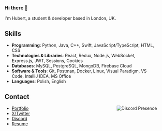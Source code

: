 ### Hi there 👋
I'm Hubert, a student & developer based in London, UK.

## Skills

   - **Programming**:                 Python, Java, C++, Swift, JavaScript/TypeScript, HTML, CSS
   - **Technologies & Libraries**:    React, Redux, Node.js, WebSocket, Express.js, JWT, Sessions, Cookies
   - **Databases**:                   MySQL, PostgreSQL, MongoDB, Firebase Cloud
   - **Software & Tools**:            Git, Postman, Docker, Linux, Visual Paradigm, VS Code, IntelliJ IDEA, MS Office
   - **Languages**:                   Polish, English

## Contact

   <a href="https://discord.com/users/527963473184030720" target="_blank" rel="nofollow">
      <img src="https://lanyard.cnrad.dev/api/527963473184030720?idleMessage=Probably%20doing%20something..." alt="Discord Presence" align="right">
   </a>

   - [Portfolio](https://www.hstoklosa.dev/)
   - [X/Twitter](https://twitter.com/exotic2137) 
   - [Discord](https://discord.gg/EF84a7Nn)
   - [Resume](https://drive.google.com/file/d/1mHCMbl-KK_DODhwogOnFV9CzzjsqwRGh/view)

    
<!--
**imexotic/imexotic** is a ✨ _special_ ✨ repository because its `README.md` (this file) appears on your GitHub profile.

Here are some ideas to get you started:

- 🔭 I’m currently working on ...
- 🌱 I’m currently learning ...
- 👯 I’m looking to collaborate on ...
- 🤔 I’m looking for help with ...
- 💬 Ask me about ...
- 📫 How to reach me: ...
- 😄 Pronouns: ...
- ⚡ Fun fact: ...
-->
